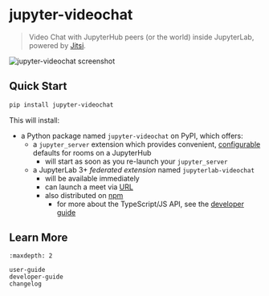 # jupyter-videochat

> Video Chat with JupyterHub peers (or the world) inside JupyterLab, powered by [Jitsi].

![jupyter-videochat screenshot][lab-screenshot]

## Quick Start

```bash
pip install jupyter-videochat
```

This will install:

- a Python package named `jupyter-videochat` on PyPI, which offers:
  - a `jupyter_server` extension which provides convenient, [configurable](./user-guide.md#configuration)
    defaults for rooms on a JupyterHub
    - will start as soon as you re-launch your `jupyter_server`
  - a JupyterLab 3+ _federated extension_ named `jupyterlab-videochat`
    - will be available immediately
    - can launch a meet via [URL](./user-guide.md#start-a-meet-by-url)
    - also distributed on [npm]
        - for more about the TypeScript/JS API, see the [developer guide](./developer-guide.md)

## Learn More

```{toctree}
:maxdepth: 2

user-guide
developer-guide
changelog
```

[npm]: https://www.npmjs.com/package/jupyterlab-videochat
[jupyterhub]: https://github.com/jupyterhub/jupyterhub
[jitsi]: https://jitsi.org
[lab-screenshot]:
  https://user-images.githubusercontent.com/45380/106391412-312d0400-63bb-11eb-9ed9-af3c4fe85ee4.png
